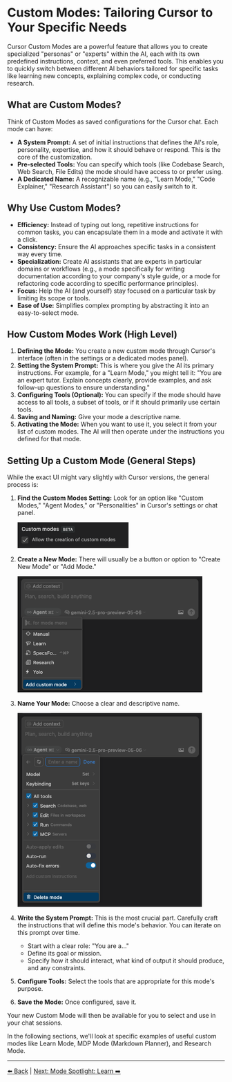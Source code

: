 # Custom Modes: Tailoring Cursor to Your Specific Needs

Cursor Custom Modes are a powerful feature that allows you to create specialized "personas" or "experts" within the AI, each with its own predefined instructions, context, and even preferred tools. This enables you to quickly switch between different AI behaviors tailored for specific tasks like learning new concepts, explaining complex code, or conducting research.

## What are Custom Modes?

Think of Custom Modes as saved configurations for the Cursor chat. Each mode can have:

-   **A System Prompt:** A set of initial instructions that defines the AI's role, personality, expertise, and how it should behave or respond. This is the core of the customization.
-   **Pre-selected Tools:** You can specify which tools (like Codebase Search, Web Search, File Edits) the mode should have access to or prefer using.
-   **A Dedicated Name:** A recognizable name (e.g., "Learn Mode," "Code Explainer," "Research Assistant") so you can easily switch to it.

## Why Use Custom Modes?

-   **Efficiency:** Instead of typing out long, repetitive instructions for common tasks, you can encapsulate them in a mode and activate it with a click.
-   **Consistency:** Ensure the AI approaches specific tasks in a consistent way every time.
-   **Specialization:** Create AI assistants that are experts in particular domains or workflows (e.g., a mode specifically for writing documentation according to your company's style guide, or a mode for refactoring code according to specific performance principles).
-   **Focus:** Help the AI (and yourself) stay focused on a particular task by limiting its scope or tools.
-   **Ease of Use:** Simplifies complex prompting by abstracting it into an easy-to-select mode.

## How Custom Modes Work (High Level)

1.  **Defining the Mode:** You create a new custom mode through Cursor's interface (often in the settings or a dedicated modes panel).
2.  **Setting the System Prompt:** This is where you give the AI its primary instructions. For example, for a "Learn Mode," you might tell it: "You are an expert tutor. Explain concepts clearly, provide examples, and ask follow-up questions to ensure understanding."
3.  **Configuring Tools (Optional):** You can specify if the mode should have access to all tools, a subset of tools, or if it should primarily use certain tools.
4.  **Saving and Naming:** Give your mode a descriptive name.
5.  **Activating the Mode:** When you want to use it, you select it from your list of custom modes. The AI will then operate under the instructions you defined for that mode.

## Setting Up a Custom Mode (General Steps)

While the exact UI might vary slightly with Cursor versions, the general process is:

1.  **Find the Custom Modes Setting:** Look for an option like "Custom Modes," "Agent Modes," or "Personalities" in Cursor's settings or chat panel.

    ![Custom Modes Setup UI](../../assets/custom_modes_setup_ui.png)

2.  **Create a New Mode:** There will usually be a button or option to "Create New Mode" or "Add Mode."

    ![Create New Mode Button](../../assets/add_custom_mode.png)

3.  **Name Your Mode:** Choose a clear and descriptive name.

    ![Name Your Mode](../../assets/add_custom_mode_ui.png)

4.  **Write the System Prompt:** This is the most crucial part. Carefully craft the instructions that will define this mode's behavior. You can iterate on this prompt over time.
    *   Start with a clear role: "You are a..."
    *   Define its goal or mission.
    *   Specify how it should interact, what kind of output it should produce, and any constraints.
5.  **Configure Tools:** Select the tools that are appropriate for this mode's purpose.
6.  **Save the Mode:** Once configured, save it.

Your new Custom Mode will then be available for you to select and use in your chat sessions.

In the following sections, we'll look at specific examples of useful custom modes like Learn Mode, MDP Mode (Markdown Planner), and Research Mode.

---

[⬅️ Back](../../../README.md) | [Next: Mode Spotlight: Learn ➡️](./04b-Mode-Spotlight-Learn.md)
